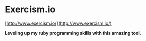 # Exercism.io

[http://www.exercism.io/](http://www.exercism.io/)

**Leveling up my ruby programming skills with this amazing tool.**
